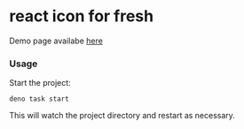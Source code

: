 # react icon for fresh

Demo page availabe [here](https://react-icons.deno.dev/)

### Usage

Start the project:

```
deno task start
```

This will watch the project directory and restart as necessary.
